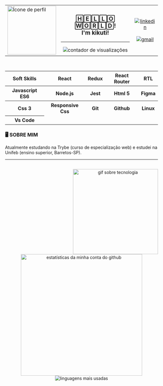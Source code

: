 <table align="center">
  <tr>
    <td>
      <a href="https://github.com/kikutii">
        <img align="center" width="160px" src="https://avatars.githubusercontent.com/u/12498746?s=400&u=3a18bbe9442e24787a8a37edba6efb8953ce150b&v=4" alt="Ícone de perfil" />
      </a>
    </td>
    <td align="center">
      <h3>🄷🄴🄻🄻🄾 🅆🄾🅁🄻🄳!<br/ >I'm kikuti!</h3>
      <hr />
      <!---https://github.com/antonkomarev/github-profile-views-counter--->
      <img src="https://komarev.com/ghpvc/?username=kikutii&color=7c00ff&label=views&style=flat-square" alt="contador de visualizações"/>
    </td>
    <td align="center">
      <!---https://shields.io/category/build--->
      <a href="https://www.linkedin.com/in/jo%C3%A3o-victor-kikuti-96a12020a/">
        <img align="center" src="https://img.shields.io/badge/LinkedIn-7c00ff?style=for-the-badge&logo=linkedin&logoColor=fff&labelColor=0fa36b?" alt="linkedin"/>
      </a>
      <br />
      <br />
      <a href="https://mail.google.com/mail/u/0/?fs=1&to=joaovictorkikuti@gmail.com&su=T%C3%ADtulo&body=Conte%C3%BAdo&tf=cm">
        <img align="center" src="https://img.shields.io/badge/Gmail-7c00ff?style=for-the-badge&logo=gmail&logoColor=fff&labelColor=0fa36b?" alt="gmail"/>
      </a>
    </td>
  </tr>
</table>

<br />

<div align="center">
  <table>
    <tr>
      <th>Soft Skills</th>
      <th>React</th>
      <th>Redux</th>
      <th>React Router</th>
      <th>RTL</th>
    </tr>
    <tr>
      <th>Javascript ES6</th>
      <th>Node.js</th>
      <th>Jest</th>
      <th>Html 5</th>
      <th>Figma</th>
    </tr>
    <tr>
      <th>Css 3</th>
      <th>Responsive Css</th>
      <th>Git</th>
      <th>Github</th>
      <th>Linux</th>
    </tr>
    <tr>
      <th>Vs Code</th>
    </tr>
  </table>
  <h3 align="left">🖥️ SOBRE MIM</h3>

  <p align="left">Atualmente estudando na Trybe (curso de especialização web) e estudei na Unifeb (ensino superior, Barretos-SP).</p>
</div>

<hr />

<div align="center">
  <br />
  <img align="right" width="280px" src="https://s4.gifyu.com/images/content-homepage-digital-org-leader.gif" alt="gif sobre tecnologia" />

  <img width="400px" src="https://github-readme-stats.vercel.app/api?username=kikutii&show_icons=true&theme=dark&title_color=7c00ff&text_color=fff&icon_color=7c00ff&bg_color=0d1117&locale=en&border_radius=8&cache_seconds=1800" alt="estatísticas da minha conta do github"/>

  <br />

  <img src="https://github-readme-stats.vercel.app/api/top-langs/?username=kikutii&layout=compact&text_color=fff&bg_color=0d1117&locale=en&border_radius=8&cache_seconds=1800&theme=dark&title_color=7c00ff&custom_title=most used languages" alt="linguagens mais usadas"/>
</div>
